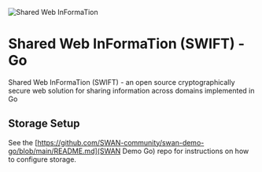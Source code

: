 ![Shared Web InFormaTion](https://raw.githubusercontent.com/SWAN-community/swift/main/images/swift.128.pxls.100.dpi.png)

# Shared Web InFormaTion (SWIFT) - Go

Shared Web InFormaTion (SWIFT) - an open source cryptographically secure web 
solution for sharing information across domains implemented in Go

## Storage Setup

See the 
[https://github.com/SWAN-community/swan-demo-go/blob/main/README.md](SWAN Demo Go) 
repo for instructions on how to configure storage.